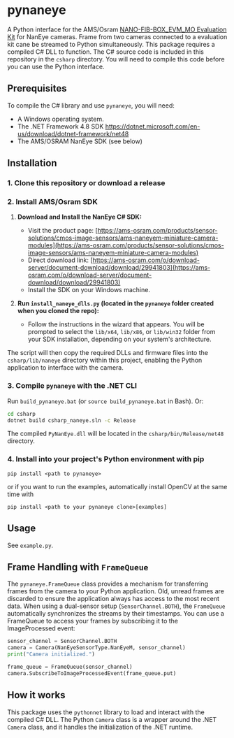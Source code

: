 # pynaneye

A Python interface for the AMS/Osram [NANO-FIB-BOX_EVM_MO Evaluation Kit](https://ams-osram.com/products/boards-kits-accessories/kits/ams-nano-fib-box-evm-mo-evaluation-kit) for NanEye cameras. Frame from two cameras connected to a evaluation kit cane be streamed to Python simultaneously. 
This package requires a compiled C# DLL to function. The C# source code is included in this repository in the `csharp` directory. You will need to compile this code before you can use the Python interface.

## Prerequisites

To compile the C# library and use `pynaneye`, you will need:

*   A Windows operating system.
*   The .NET Framework 4.8 SDK https://dotnet.microsoft.com/en-us/download/dotnet-framework/net48
*   The AMS/OSRAM NanEye SDK (see below)

## Installation

### 1. Clone this repository or download a release

### 2. Install AMS/Osram SDK

1.  **Download and Install the NanEye C# SDK:**
    *   Visit the product page: [https://ams-osram.com/products/sensor-solutions/cmos-image-sensors/ams-naneyem-miniature-camera-modules](https://ams-osram.com/products/sensor-solutions/cmos-image-sensors/ams-naneyem-miniature-camera-modules)
    *   Direct download link: [https://ams-osram.com/o/download-server/document-download/download/29941803](https://ams-osram.com/o/download-server/document-download/download/29941803)
    *   Install the SDK on your Windows machine.

2.  **Run `install_naneye_dlls.py` (located in the `pynaneye` folder created when you cloned the repo):**
    *   Follow the instructions in the wizard that appears. You will be prompted to select the `lib/x64`, `lib/x86`, or `lib/win32` folder from your SDK installation, depending on your system's architecture.

The script will then copy the required DLLs and firmware files into the `csharp/lib/naneye` directory within this project, enabling the Python application to interface with the camera.

### 3. Compile `pynaneye` with the .NET CLI

Run `build_pynaneye.bat` (or `source build_pynaneye.bat` in Bash). Or:

```bash
cd csharp
dotnet build csharp_naneye.sln -c Release
```

The compiled `PyNanEye.dll` will be located in the `csharp/bin/Release/net48` directory.

### 4. Install into your project's Python environment with pip

`pip install <path to pynaneye>`

or if you want to run the examples, automatically install OpenCV at the same time with

`pip install <path to your pynaneye clone>[examples]`

## Usage

See `example.py`.

## Frame Handling with `FrameQueue`

The `pynaneye.FrameQueue` class provides a mechanism for transferring frames from the camera to your Python application.  Old, unread frames are discarded to ensure the application always has access to the most recent data. When using a dual-sensor setup (`SensorChannel.BOTH`), the `FrameQueue` automatically synchronizes the streams by their timestamps. You can use a FrameQueue to access your frames by subscribing it to the ImageProcessed event:
```python
sensor_channel = SensorChannel.BOTH
camera = Camera(NanEyeSensorType.NanEyeM, sensor_channel)
print("Camera initialized.")

frame_queue = FrameQueue(sensor_channel)
camera.SubscribeToImageProcessedEvent(frame_queue.put)
```

## How it works

This package uses the `pythonnet` library to load and interact with the compiled C# DLL. The Python `Camera` class is a wrapper around the .NET `Camera` class, and it handles the initialization of the .NET runtime.